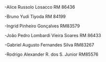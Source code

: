 -Alice Russolo Losacco        	           RM 86436


-Bruno Yudi Tiyoda		                     RM 84199


-Ingrid Pinheiro Gonçalves                RM83579


-João Pedro Lombardi Vieira Soares        RM 86433


-Gabriel Augusto Fernandes Silva          RM83267 


-Rodrigo Alexander R. dos S. Junior       RM85576


